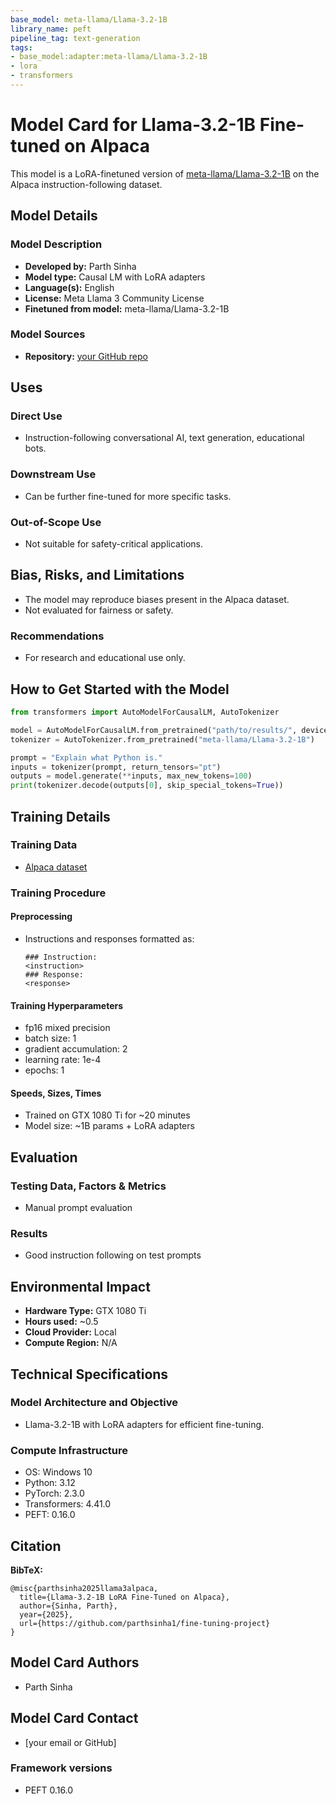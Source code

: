 ```yaml
---
base_model: meta-llama/Llama-3.2-1B
library_name: peft
pipeline_tag: text-generation
tags:
- base_model:adapter:meta-llama/Llama-3.2-1B
- lora
- transformers
---
```


# Model Card for Llama-3.2-1B Fine-tuned on Alpaca

This model is a LoRA-finetuned version of [meta-llama/Llama-3.2-1B](https://huggingface.co/meta-llama/Llama-3.2-1B) on the Alpaca instruction-following dataset.

## Model Details

### Model Description

- **Developed by:** Parth Sinha
- **Model type:** Causal LM with LoRA adapters
- **Language(s):** English
- **License:** Meta Llama 3 Community License
- **Finetuned from model:** meta-llama/Llama-3.2-1B

### Model Sources

- **Repository:** [your GitHub repo](https://github.com/parthsinha1/fine-tuning-project)

## Uses

### Direct Use
- Instruction-following conversational AI, text generation, educational bots.

### Downstream Use
- Can be further fine-tuned for more specific tasks.

### Out-of-Scope Use
- Not suitable for safety-critical applications.

## Bias, Risks, and Limitations

- The model may reproduce biases present in the Alpaca dataset.
- Not evaluated for fairness or safety.

### Recommendations

- For research and educational use only.

## How to Get Started with the Model

```python
from transformers import AutoModelForCausalLM, AutoTokenizer

model = AutoModelForCausalLM.from_pretrained("path/to/results/", device_map="auto")
tokenizer = AutoTokenizer.from_pretrained("meta-llama/Llama-3.2-1B")

prompt = "Explain what Python is."
inputs = tokenizer(prompt, return_tensors="pt")
outputs = model.generate(**inputs, max_new_tokens=100)
print(tokenizer.decode(outputs[0], skip_special_tokens=True))
```

## Training Details

### Training Data

- [Alpaca dataset](https://github.com/tatsu-lab/stanford_alpaca)

### Training Procedure

#### Preprocessing
- Instructions and responses formatted as:
  ```
  ### Instruction:
  <instruction>
  ### Response:
  <response>
  ```

#### Training Hyperparameters
- fp16 mixed precision
- batch size: 1
- gradient accumulation: 2
- learning rate: 1e-4
- epochs: 1

#### Speeds, Sizes, Times
- Trained on GTX 1080 Ti for ~20 minutes
- Model size: ~1B params + LoRA adapters

## Evaluation

### Testing Data, Factors & Metrics
- Manual prompt evaluation

### Results
- Good instruction following on test prompts

## Environmental Impact

- **Hardware Type:** GTX 1080 Ti
- **Hours used:** ~0.5
- **Cloud Provider:** Local
- **Compute Region:** N/A

## Technical Specifications

### Model Architecture and Objective
- Llama-3.2-1B with LoRA adapters for efficient fine-tuning.

### Compute Infrastructure
- OS: Windows 10
- Python: 3.12
- PyTorch: 2.3.0
- Transformers: 4.41.0
- PEFT: 0.16.0

## Citation

**BibTeX:**
```
@misc{parthsinha2025llama3alpaca,
  title={Llama-3.2-1B LoRA Fine-Tuned on Alpaca},
  author={Sinha, Parth},
  year={2025},
  url={https://github.com/parthsinha1/fine-tuning-project}
}
```

## Model Card Authors
- Parth Sinha

## Model Card Contact
- [your email or GitHub]
### Framework versions

- PEFT 0.16.0
